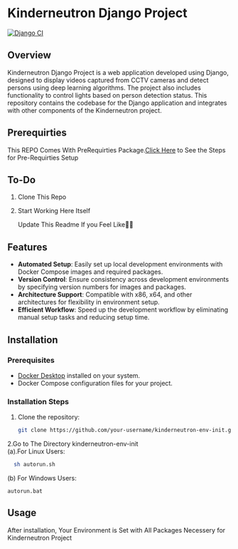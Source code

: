 # Kinderneutron Django Project
[![Django CI](https://github.com/kinderneutron/kinderneutron-web-app/actions/workflows/django.yml/badge.svg)](https://github.com/kinderneutron/kinderneutron-web-app/actions/workflows/django.yml)
## Overview

Kinderneutron Django Project is a web application developed using Django, designed to display videos captured from CCTV cameras and detect persons using deep learning algorithms. The project also includes functionality to control lights based on person detection status. This repository contains the codebase for the Django application and integrates with other components of the Kinderneutron project.

## Prerequirties
This REPO Comes With PreRequirties Package.[Click Here](https://github.com/kinderneutron/kinderneutron-env-init/blob/main/README.md) to See the Steps for Pre-Requirties Setup

## To-Do
1. Clone This Repo
2. Start Working Here Itself

   Update This Readme If you Feel Like👍🏻

## Features

- **Automated Setup**: Easily set up local development environments with Docker Compose images and required packages.
- **Version Control**: Ensure consistency across development environments by specifying version numbers for images and packages.
- **Architecture Support**: Compatible with x86, x64, and other architectures for flexibility in environment setup.
- **Efficient Workflow**: Speed up the development workflow by eliminating manual setup tasks and reducing setup time.

## Installation

### Prerequisites

- [Docker Desktop](https://www.docker.com/products/docker-desktop/) installed on your system.
- Docker Compose configuration files for your project.
### Installation Steps

1. Clone the repository:
   ```bash
   git clone https://github.com/your-username/kinderneutron-env-init.git 
2.Go to The Directory kinderneutron-env-init
<br> (a).For Linux Users:
 ```bash
   sh autorun.sh
```
(b) For Windows Users:
```
autorun.bat
```

## Usage
After installation, Your Environment is Set with All Packages Necessery for Kinderneutron Project
